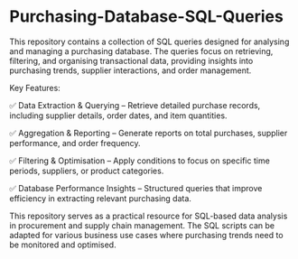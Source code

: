# Purchasing-Database-SQL-Queries
This repository contains a collection of SQL queries designed for analysing and managing a purchasing database. The queries focus on retrieving, filtering, and organising transactional data, providing insights into purchasing trends, supplier interactions, and order management.

Key Features:

✅ Data Extraction & Querying – Retrieve detailed purchase records, including supplier details, order dates, and item quantities.

✅ Aggregation & Reporting – Generate reports on total purchases, supplier performance, and order frequency.

✅ Filtering & Optimisation – Apply conditions to focus on specific time periods, suppliers, or product categories.

✅ Database Performance Insights – Structured queries that improve efficiency in extracting relevant purchasing data.

This repository serves as a practical resource for SQL-based data analysis in procurement and supply chain management. The SQL scripts can be adapted for various business use cases where purchasing trends need to be monitored and optimised.
